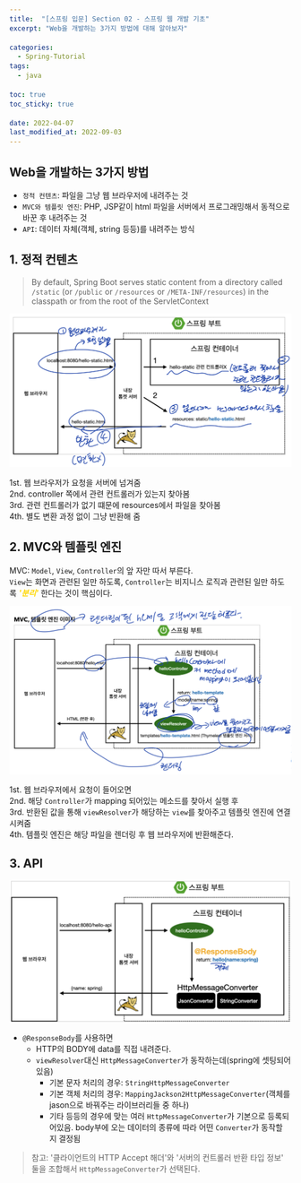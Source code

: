 ```yaml
---
title:  "[스프링 입문] Section 02 - 스프링 웹 개발 기초"
excerpt: "Web을 개발하는 3가지 방법에 대해 알아보자"

categories:
  - Spring-Tutorial
tags:
  - java

toc: true
toc_sticky: true

date: 2022-04-07
last_modified_at: 2022-09-03
---
```

## Web을 개발하는 3가지 방법
- `정적 컨텐츠`: 파일을 그냥 웹 브라우저에 내려주는 것
- `MVC와 템플릿 엔진`: PHP, JSP같이 html 파일을 서버에서 프로그래밍해서 동적으로 바꾼 후 내려주는 것
- `API`: 데이터 자체(객체, string 등등)를 내려주는 방식

## 1. 정적 컨텐츠
> By default, Spring Boot serves static content from a directory called `/static` (or `/public` or `/resources` or `/META-INF/resources`) in the classpath or from the root of the ServletContext

![Image](/assets/images/section2_1.png)

1st. 웹 브라우저가 요청을 서버에 넘겨줌  
2nd. controller 쪽에서 관련 컨트롤러가 있는지 찾아봄  
3rd. 관련 컨트롤러가 없기 떄문에 resources에서 파일을 찾아봄  
4th. 별도 변환 과정 없이 그냥 반환해 줌  

## 2. MVC와 템플릿 엔진
MVC: `Model`, `View`, `Controller`의 앞 자만 따서 부른다.  
`View`는 화면과 관련된 일만 하도록, `Controller`는 비지니스 로직과 관련된 일만 하도록 ***<span style="color:gold">'분리'</span>*** 한다는 것이 핵심이다.

![Image](/assets/images/section2_2.png)

1st. 웹 브라우저에서 요청이 들어오면  
2nd. 해당 `Controller`가 mapping 되어있는 메소드를 찾아서 실행 후  
3rd. 반환된 값을 통해 `viewResolver`가 해당하는 `view`를 찾아주고 템플릿 엔진에 연결시켜줌  
4th. 템플릿 엔진은 해당 파일을 렌더링 후 웹 브라우저에 반환해준다.  

## 3. API
![Image](/assets/images/section2_3.png)

- `@ResponseBody`를 사용하면
  - HTTP의 BODY에 data를 직접 내려준다.
  - `viewResolver`대신 `HttpMessageConverter`가 동작하는데(spring에 셋팅되어있음)
    - 기본 문자 처리의 경우: `StringHttpMessageConverter`
    - 기본 객체 처리의 경우: `MappingJackson2HttpMessageConverter`(객체를 jason으로 바꿔주는 라이브러리들 중 하나)
    - 기타 등등의 경우에 맞는 여러 `HttpMessageConverter`가 기본으로 등록되어있음. body부에 오는 데이터의 종류에 따라 어떤 `Converter`가 동작할 지 결정됨

> 참고: '클라이언트의 HTTP Accept 해더'와 '서버의 컨트롤러 반환 타입 정보' 둘을 조합해서 `HttpMessageConverter`가 선택된다.